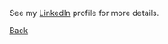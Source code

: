See my [LinkedIn](http://www.linkedin.com/in/emilysarahtyler) profile for more details.

[Back](index.md)
